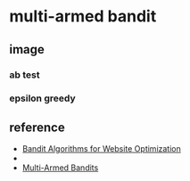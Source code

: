 # multi-armed bandit

## image

### ab test

[]()

### epsilon greedy

[]()

### 

[]()

## reference

- [Bandit Algorithms for Website Optimization](https://book.douban.com/subject/20112875/)
- []()
- [Multi-Armed Bandits](https://dataorigami.net/blogs/napkin-folding/79031811-multi-armed-bandits)